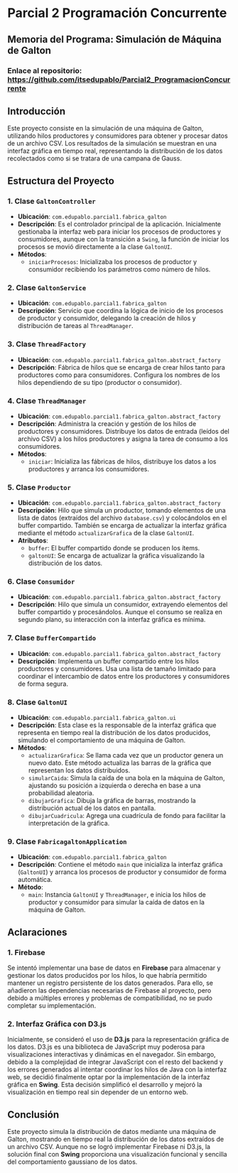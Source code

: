 
# Parcial 2 Programación Concurrente
## Memoria del Programa: Simulación de Máquina de Galton

### Enlace al repositorio: https://github.com/itsedupablo/Parcial2_ProgramacionConcurrente

## Introducción
Este proyecto consiste en la simulación de una máquina de Galton, utilizando hilos productores y consumidores para obtener y procesar datos de un archivo CSV. Los resultados de la simulación se muestran en una interfaz gráfica en tiempo real, representando la distribución de los datos recolectados como si se tratara de una campana de Gauss.

## Estructura del Proyecto

### 1. **Clase `GaltonController`**
- **Ubicación**: `com.edupablo.parcial1.fabrica_galton`
- **Descripción**: Es el controlador principal de la aplicación. Inicialmente gestionaba la interfaz web para iniciar los procesos de productores y consumidores, aunque con la transición a `Swing`, la función de iniciar los procesos se movió directamente a la clase `GaltonUI`.
- **Métodos**:
  - `iniciarProcesos`: Inicializaba los procesos de productor y consumidor recibiendo los parámetros como número de hilos. 

### 2. **Clase `GaltonService`**
- **Ubicación**: `com.edupablo.parcial1.fabrica_galton`
- **Descripción**: Servicio que coordina la lógica de inicio de los procesos de productor y consumidor, delegando la creación de hilos y distribución de tareas al `ThreadManager`.

### 3. **Clase `ThreadFactory`**
- **Ubicación**: `com.edupablo.parcial1.fabrica_galton.abstract_factory`
- **Descripción**: Fábrica de hilos que se encarga de crear hilos tanto para productores como para consumidores. Configura los nombres de los hilos dependiendo de su tipo (productor o consumidor).

### 4. **Clase `ThreadManager`**
- **Ubicación**: `com.edupablo.parcial1.fabrica_galton.abstract_factory`
- **Descripción**: Administra la creación y gestión de los hilos de productores y consumidores. Distribuye los datos de entrada (leídos del archivo CSV) a los hilos productores y asigna la tarea de consumo a los consumidores.
- **Métodos**:
  - `iniciar`: Inicializa las fábricas de hilos, distribuye los datos a los productores y arranca los consumidores.
  
### 5. **Clase `Productor`**
- **Ubicación**: `com.edupablo.parcial1.fabrica_galton.abstract_factory`
- **Descripción**: Hilo que simula un productor, tomando elementos de una lista de datos (extraídos del archivo `database.csv`) y colocándolos en el buffer compartido. También se encarga de actualizar la interfaz gráfica mediante el método `actualizarGrafica` de la clase `GaltonUI`.
- **Atributos**:
  - `buffer`: El buffer compartido donde se producen los ítems.
  - `galtonUI`: Se encarga de actualizar la gráfica visualizando la distribución de los datos.

### 6. **Clase `Consumidor`**
- **Ubicación**: `com.edupablo.parcial1.fabrica_galton.abstract_factory`
- **Descripción**: Hilo que simula un consumidor, extrayendo elementos del buffer compartido y procesándolos. Aunque el consumo se realiza en segundo plano, su interacción con la interfaz gráfica es mínima.

### 7. **Clase `BufferCompartido`**
- **Ubicación**: `com.edupablo.parcial1.fabrica_galton.abstract_factory`
- **Descripción**: Implementa un buffer compartido entre los hilos productores y consumidores. Usa una lista de tamaño limitado para coordinar el intercambio de datos entre los productores y consumidores de forma segura.

### 8. **Clase `GaltonUI`**
- **Ubicación**: `com.edupablo.parcial1.fabrica_galton.ui`
- **Descripción**: Esta clase es la responsable de la interfaz gráfica que representa en tiempo real la distribución de los datos producidos, simulando el comportamiento de una máquina de Galton.
- **Métodos**:
  - `actualizarGrafica`: Se llama cada vez que un productor genera un nuevo dato. Este método actualiza las barras de la gráfica que representan los datos distribuidos.
  - `simularCaida`: Simula la caída de una bola en la máquina de Galton, ajustando su posición a izquierda o derecha en base a una probabilidad aleatoria.
  - `dibujarGrafica`: Dibuja la gráfica de barras, mostrando la distribución actual de los datos en pantalla.
  - `dibujarCuadricula`: Agrega una cuadrícula de fondo para facilitar la interpretación de la gráfica.

### 9. **Clase `FabricagaltonApplication`**
- **Ubicación**: `com.edupablo.parcial1.fabrica_galton`
- **Descripción**: Contiene el método `main` que inicializa la interfaz gráfica (`GaltonUI`) y arranca los procesos de productor y consumidor de forma automática.
- **Método**:
  - `main`: Instancia `GaltonUI` y `ThreadManager`, e inicia los hilos de productor y consumidor para simular la caída de datos en la máquina de Galton.

## Aclaraciones

### 1. **Firebase**
Se intentó implementar una base de datos en **Firebase** para almacenar y gestionar los datos producidos por los hilos, lo que habría permitido mantener un registro persistente de los datos generados. Para ello, se añadieron las dependencias necesarias de Firebase al proyecto, pero debido a múltiples errores y problemas de compatibilidad, no se pudo completar su implementación.

### 2. **Interfaz Gráfica con D3.js**
Inicialmente, se consideró el uso de **D3.js** para la representación gráfica de los datos. D3.js es una biblioteca de JavaScript muy poderosa para visualizaciones interactivas y dinámicas en el navegador. Sin embargo, debido a la complejidad de integrar JavaScript con el resto del backend y los errores generados al intentar coordinar los hilos de Java con la interfaz web, se decidió finalmente optar por la implementación de la interfaz gráfica en **Swing**. Esta decisión simplificó el desarrollo y mejoró la visualización en tiempo real sin depender de un entorno web.

## Conclusión

Este proyecto simula la distribución de datos mediante una máquina de Galton, mostrando en tiempo real la distribución de los datos extraídos de un archivo CSV. Aunque no se logró implementar Firebase ni D3.js, la solución final con **Swing** proporciona una visualización funcional y sencilla del comportamiento gaussiano de los datos.
